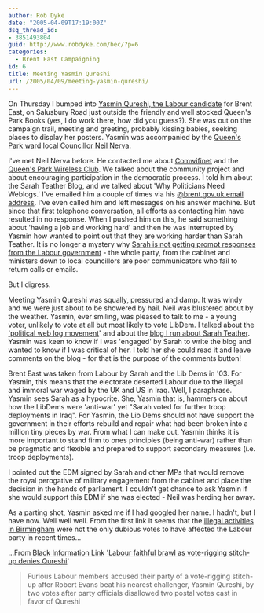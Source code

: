 ```yaml
---
author: Rob Dyke
date: "2005-04-09T17:19:00Z"
dsq_thread_id:
- 3851493804
guid: http://www.robdyke.com/bec/?p=6
categories:
  - Brent East Campaigning
id: 6
title: Meeting Yasmin Qureshi
url: /2005/04/09/meeting-yasmin-qureshi/
---
```

On Thursday I bumped into [Yasmin Qureshi, the Labour candidate](http://www.labour.org.uk/maps/locinfo.phtml?ctid=2711) for Brent East, on Salusbury Road just outside the friendly and well stocked Queen's Park Books (yes, I do work there, how did you guess?). She was out on the campaign trail, meeting and greeting, probably kissing babies, seeking places to display her posters. Yasmin was accompanied by the [Queen's Park ward](http://www.brent.gov.uk/Democracy.nsf/66d8b8e642f063d780256a9400404f4e/) local [Councillor Neil Nerva](http://www.brent.gov.uk/Democracy.nsf/66d8b8e642f063d780256a9400404f4e/42f5c5d9065df85480256a960056bc85!OpenDocument).

I've met Neil Nerva before. He contacted me about [Comwifinet](http://www.comwifinet.com) and the [Queen's Park Wireless Club](http://www.queenspark.me.uk). We talked about the community project and about encouraging participation in the democratic process. I told him about the Sarah Teather Blog, and we talked about 'Why Politicians Need Weblogs.' I've emailed him a couple of times via his [@brent.gov.uk email address](mailto:cllr.neil.nerva@brent.gov.uk). I've even called him and left messages on his answer machine. But since that first telephone conversation, all efforts as contacting him have resulted in no response. When I pushed him on this, he said something about 'having a job and working hard' and then he was interrupted by Yasmin how wanted to point out that they are working harder than Sarah Teather. It is no longer a mystery why [Sarah is not getting prompt responses from the Labour government](http://sarah-teather-mp.blogspot.com/2005/03/postage-problems.html) - the whole party, from the cabinet and ministers down to local councillors are poor communicators who fail to return calls or emails.

But I digress.

Meeting Yasmin Qureshi was squally, pressured and damp. It was windy and we were just about to be showered by hail. Neil was blustered about by the weather. Yasmin, ever smiling, was pleased to talk to me - a young voter, unlikely to vote at all but most likely to vote LibDem. I talked about the ['political web log movement](http://www.bloggerheads.com/politicians.asp)' and about the [blog I run about Sarah Teather](http://sarah-teather-mp.blogspot.com). Yasmin was keen to know if I was 'engaged' by Sarah to write the blog and wanted to know if I was critical of her. I told her she could read it and leave comments on the blog - for that is the purpose of the comments button!

Brent East was taken from Labour by Sarah and the Lib Dems in '03. For Yasmin, this means that the electorate deserted Labour due to the illegal and immoral war waged by the UK and US in Iraq. Well, I paraphrase. Yasmin sees Sarah as a hypocrite. She, Yasmin that is, hammers on about how the LibDems were 'anti-war' yet "Sarah voted for further troop deployments in Iraq". For Yasmin, the Lib Dems should not have support the government in their efforts rebuild and repair what had been broken into a million tiny pieces by war. From what I can make out, Yasmin thinks it is more important to stand firm to ones principles (being anti-war) rather than be pragmatic and flexible and prepared to support secondary measures (i.e. troop deployments).

I pointed out the EDM signed by Sarah and other MPs that would remove the royal perogative of military engagement from the cabinet and place the decision in the hands of parliament. I couldn't get chance to ask Yasmin if she would support this EDM if she was elected - Neil was herding her away.

As a parting shot, Yasmin asked me if I had googled her name. I hadn't, but I have now. Well well well. From the first link it seems that the [illegal activities in Birmingham](http://news.independent.co.uk/uk/politics/story.jsp?story=627672) were not the only dubious votes to have affected the Labour party in recent times...

...From [Black Information Link](http://www.blink.org.uk) ['Labour faithful brawl as vote-rigging stitch-up denies Qureshi](http://www.blink.org.uk/pdescription.asp?key=2970&grp=66&cat=217)'

> Furious Labour members accused their party of a vote-rigging stitch-up after Robert Evans beat his nearest challenger, Yasmin Qureshi, by two votes after party officials disallowed two postal votes cast in favor of Qureshi